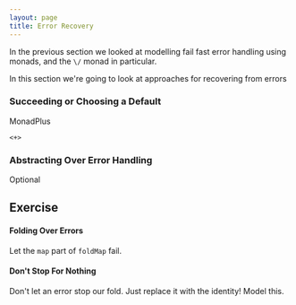 ```yaml
---
layout: page
title: Error Recovery
---
```


In the previous section we looked at modelling fail fast error handling using monads, and the `\/` monad in particular.

In this section we're going to look at approaches for recovering from errors

### Succeeding or Choosing a Default

MonadPlus

`<+>`

### Abstracting Over Error Handling

Optional

## Exercise

#### Folding Over Errors

Let the `map` part of `foldMap` fail.

#### Don't Stop For Nothing

Don't let an error stop our fold. Just replace it with the identity! Model this.
